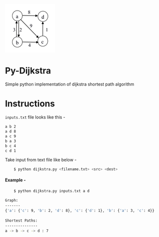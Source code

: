 ![example.png](example.png)
# Py-Dijkstra
Simple python implementation of dijkstra shortest path algorithm

# Instructions
`inputs.txt` file looks like this -
```
a b 2
a d 8
a c 9
b a 3
b c 4
c d 1
```

Take input from text file like below - 

```python
    $ python dijkstra.py <filename.txt> <src> <dest>
```


#### Example - 

```python
    $ python dijkstra.py inputs.txt a d
```

```sh
Graph: 
-------
{'a': {'c': 9, 'b': 2, 'd': 8}, 'c': {'d': 1}, 'b': {'a': 3, 'c': 4}}

Shortest Paths: 
---------------
a -> b -> c -> d : 7
```
